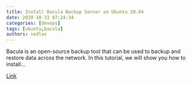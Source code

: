 ```yaml
---
title: Install Bacula Backup Server on Ubuntu 20.04
date: 2020-10-31 07:24:34
categories: [devops]
tags: [ubuntu,bacula]
authors: sedlav
---
```


Bacula is an open-source backup tool that can be used to backup and restore data across the network. In this tutorial, we will show you how to install...

[Link](https://www.howtoforge.com/install-bacula-backup-server-on-ubuntu-2004/)
